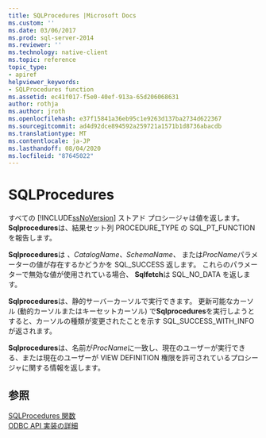 ```yaml
---
title: SQLProcedures |Microsoft Docs
ms.custom: ''
ms.date: 03/06/2017
ms.prod: sql-server-2014
ms.reviewer: ''
ms.technology: native-client
ms.topic: reference
topic_type:
- apiref
helpviewer_keywords:
- SQLProcedures function
ms.assetid: ec41f017-f5e0-40ef-913a-65d206068631
author: rothja
ms.author: jroth
ms.openlocfilehash: e37f15841a36eb95c1e9263d137ba2734d622367
ms.sourcegitcommit: ad4d92dce894592a259721a1571b1d8736abacdb
ms.translationtype: MT
ms.contentlocale: ja-JP
ms.lasthandoff: 08/04/2020
ms.locfileid: "87645022"
---
```

# <a name="sqlprocedures"></a>SQLProcedures
  すべての [!INCLUDE[ssNoVersion](../../includes/ssnoversion-md.md)] ストアド プロシージャは値を返します。 **Sqlprocedures**は、結果セット列 PROCEDURE_TYPE の SQL_PT_FUNCTION を報告します。  
  
 **Sqlprocedures**は *、CatalogName、SchemaName、* または*ProcName*パラメーターの値が存在するかどうかを SQL_SUCCESS 返します。 これらのパラメーターで無効な値が使用されている場合、 **Sqlfetch**は SQL_NO_DATA を返します。  
  
 **Sqlprocedures**は、静的サーバーカーソルで実行できます。 更新可能なカーソル (動的カーソルまたはキーセットカーソル) で**Sqlprocedures**を実行しようとすると、カーソルの種類が変更されたことを示す SQL_SUCCESS_WITH_INFO が返されます。  
  
 **Sqlprocedures**は、名前が*ProcName*に一致し、現在のユーザーが実行できる、または現在のユーザーが VIEW DEFINITION 権限を許可されているプロシージャに関する情報を返します。  
  
## <a name="see-also"></a>参照  
 [SQLProcedures 関数](https://go.microsoft.com/fwlink/?LinkId=59364)   
 [ODBC API 実装の詳細](odbc-api-implementation-details.md)  
  
  
